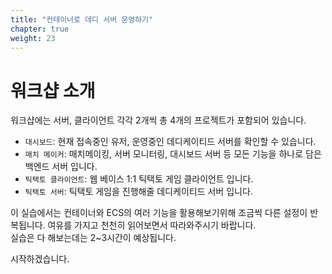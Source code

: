 ```yaml
---
title: "컨테이너로 데디 서버 운영하기"
chapter: true
weight: 23
---
```


# 워크샵 소개

워크샵에는 서버, 클라이언트 각각 2개씩 총 4개의 프로젝트가 포함되어 있습니다.

- `대시보드`: 현재 접속중인 유저, 운영중인 데디케이티드 서버를 확인할 수 있습니다.
- `매치 메이커`: 매치메이킹, 서버 모니터링, 대시보드 서버 등 모든 기능을 하나로 담은 백엔드 서버 입니다.
- `틱택토 클라이언트`: 웹 베이스 1:1 틱택토 게임 클라이언트 입니다.
- `틱택토 서버`: 틱택토 게임을 진행해줄 데디케이티드 서버 입니다.

이 실습에서는 컨테이너와 ECS의 여러 기능을 활용해보기위해 조금씩 다른 설정이 반복됩니다. 여유를 가지고 천천히 읽어보면서 따라와주시기 바랍니다.<br>
실습은 다 해보는데는 2~3시간이 예상됩니다.

시작하겠습니다.